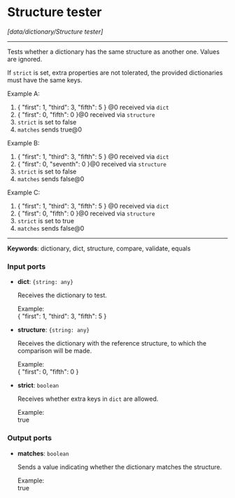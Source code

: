 # Structure tester

_[data/dictionary/Structure tester]_

---

Tests whether a dictionary  has the same structure as another one. Values are ignored.  
  
If `strict` is set, extra properties are not tolerated, the provided dictionaries must have the same keys.  
  
Example A:  
1. { "first": 1, "third": 3, "fifth": 5 } @0 received via `dict`  
2. { "first": 0, "fifth": 0 }@0 received via `structure`  
3. `strict` is set to false  
4. `matches` sends true@0  
  
Example B:  
1. { "first": 1, "third": 3, "fifth": 5 } @0 received via `dict`  
2. { "first": 0, "seventh": 0 }@0 received via `structure`  
3. `strict` is set to false  
4. `matches` sends false@0  
  
Example C:  
1. { "first": 1, "third": 3, "fifth": 5 } @0 received via `dict`  
2. { "first": 0, "fifth": 0 }@0 received via `structure`  
3. `strict` is set to true  
4. `matches` sends false@0  
  

---

__Keywords__: dictionary, dict, structure, compare, validate, equals

### Input ports

* __dict__: ` {string: any} `


    Receives the dictionary to test.  
      
    Example:  
    { "first": 1, "third": 3, "fifth": 5 }  


* __structure__: ` {string: any} `


    Receives the dictionary with the reference structure, to which the comparison will be made.  
      
    Example:  
    { "first": 0, "fifth": 0 }  


* __strict__: ` boolean `


    Receives whether extra keys in `dict` are allowed.  
      
    Example:  
    true  

### Output ports

* __matches__: ` boolean `


    Sends a value indicating whether the dictionary matches the structure.  
      
    Example:  
    true  


